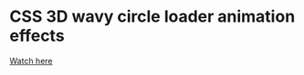 # CSS 3D wavy circle loader animation effects

<a href="https://druzhkova.github.io/CSS-3D-wavy-circle-loader-animation-effects/">Watch here</a>
